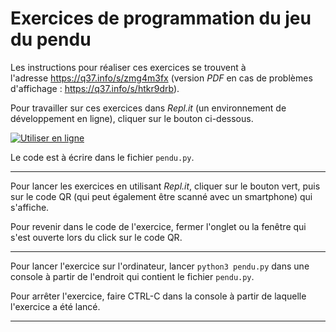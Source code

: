 # Exercices de programmation du jeu du pendu

Les instructions pour réaliser ces exercices se trouvent à l'adresse https://q37.info/s/zmg4m3fx (version *PDF* en cas de problèmes d'affichage : https://q37.info/s/htkr9drb).

Pour travailler sur ces exercices dans *Repl.it* (un environnement de développement en ligne), cliquer sur le bouton ci-dessous.

[![Utiliser en ligne](https://q37.info/s/pcn9vgnj.svg)](https://repl.it/github/epeios-q37/hangman-fr)

Le code est à écrire dans le fichier `pendu.py`.

---

Pour lancer les exercices en utilisant *Repl.it*, cliquer sur le bouton vert, puis sur le code QR (qui peut également être scanné avec un smartphone) qui s'affiche.

Pour revenir dans le code de l'exercice, fermer l'onglet ou la fenêtre qui s'est ouverte lors du click sur le code QR.

---

Pour lancer l'exercice sur l'ordinateur, lancer `python3 pendu.py` dans une console à partir de l'endroit qui contient le fichier `pendu.py`.

Pour arrêter l'exercice, faire CTRL-C dans la console à partir de laquelle l'exercice a été lancé.

---